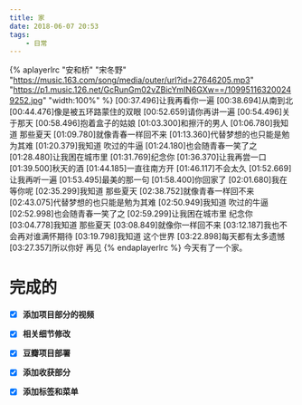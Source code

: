 ```yaml
---
title: 家
date: 2018-06-07 20:53
tags:
	- 日常
---
```

{% aplayerlrc "安和桥" "宋冬野" "https://music.163.com/song/media/outer/url?id=27646205.mp3" "https://p1.music.126.net/GcRunGm02vZBicYmIN6GXw==/109951163200249252.jpg" "width:100%" %}
[00:37.496]让我再看你一遍
[00:38.694]从南到北
[00:44.476]像是被五环路蒙住的双眼
[00:52.659]请你再讲一遍
[00:54.496]关于那天
[00:58.496]抱着盒子的姑娘
[01:03.300]和擦汗的男人
[01:06.780]我知道 那些夏天
[01:09.780]就像青春一样回不来
[01:13.360]代替梦想的也只能是勉为其难
[01:20.379]我知道 吹过的牛逼
[01:24.180]也会随青春一笑了之
[01:28.480]让我困在城市里
[01:31.769]纪念你
[01:36.370]让我再尝一口
[01:39.500]秋天的酒
[01:44.185]一直往南方开
[01:46.117]不会太久
[01:52.669]让我再听一遍
[01:53.495]最美的那一句
[01:58.400]你回家了
[02:01.680]我在等你呢
[02:35.299]我知道 那些夏天
[02:38.752]就像青春一样回不来
[02:43.075]代替梦想的也只能是勉为其难
[02:50.949]我知道 吹过的牛逼
[02:52.998]也会随青春一笑了之
[02:59.299]让我困在城市里 纪念你
[03:04.778]我知道 那些夏天
[03:08.849]就像你一样回不来
[03:12.187]我也不会再对谁满怀期待
[03:19.798]我知道 这个世界
[03:22.898]每天都有太多遗憾
[03:27.357]所以你好 再见
{% endaplayerlrc %}
今天有了一个家。

<!-- more-->

# 完成的
- [x] **添加项目部分的视频**
- [x] **相关细节修改**
- [x] **豆瓣项目部署**
- [x] **添加收获部分**
- [x] **添加标签和菜单**

